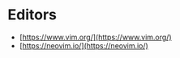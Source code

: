 # Editors

- [https://www.vim.org/](https://www.vim.org/)
- [https://neovim.io/](https://neovim.io/)


